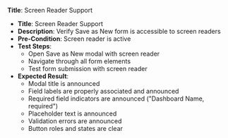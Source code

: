 **Title**: Screen Reader Support

* **Title**: Screen Reader Support
* **Description**: Verify Save as New form is accessible to screen readers
* **Pre-Condition**: Screen reader is active
* **Test Steps**:
  * Open Save as New modal with screen reader
  * Navigate through all form elements
  * Test form submission with screen reader
* **Expected Result**:
  * Modal title is announced
  * Field labels are properly associated and announced
  * Required field indicators are announced ("Dashboard Name, required")
  * Placeholder text is announced
  * Validation errors are announced
  * Button roles and states are clear